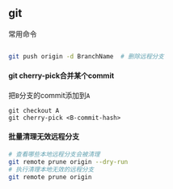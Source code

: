 git
---
常用命令

```sh

git push origin -d BranchName  # 删除远程分支
```


#### git cherry-pick合并某个commit
把``B``分支的commit添加到``A``
```
git checkout A
git cherry-pick <B-commit-hash>
```


#### 批量清理无效远程分支
```sh
# 查看哪些本地远程分支会被清理
git remote prune origin --dry-run
# 执行清理本地无效的远程分支
git remote prune origin
```